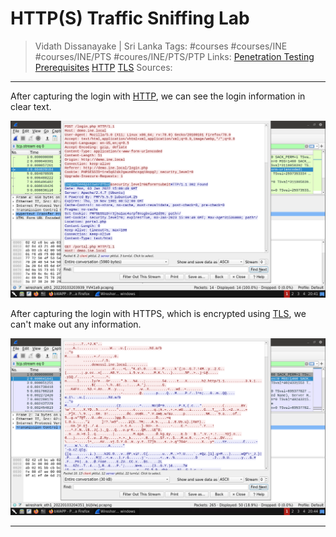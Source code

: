 # HTTP(S) Traffic Sniffing Lab

> Vidath Dissanayake | Sri Lanka
> Tags: #courses #courses/INE #courses/INE/PTS #coures/INE/PTS/PTP
> Links: [Penetration Testing Prerequisites](../Penetration%20Testing%20Prerequisites.md) [HTTP](../../../../../network/communication%20protocol/TCP%20IP%20layer%204/OSI%20layer%207/HTTP.md) [TLS](../../../../../cryptography/secure%20communication/secure%20communication%20protocols/TLS.md)
> Sources:

---

After capturing the login with [HTTP](../../../../../network/communication%20protocol/TCP%20IP%20layer%204/OSI%20layer%207/HTTP.md), we can see the login information in clear text.

![HTTP capture](assets/images/HTTP%20capture.png)

After capturing the login with HTTPS, which is encrypted using [TLS](../../../../../cryptography/secure%20communication/secure%20communication%20protocols/TLS.md), we can't make out any information.

![HTTPS capture](assets/images/HTTPS%20capture.png)

---